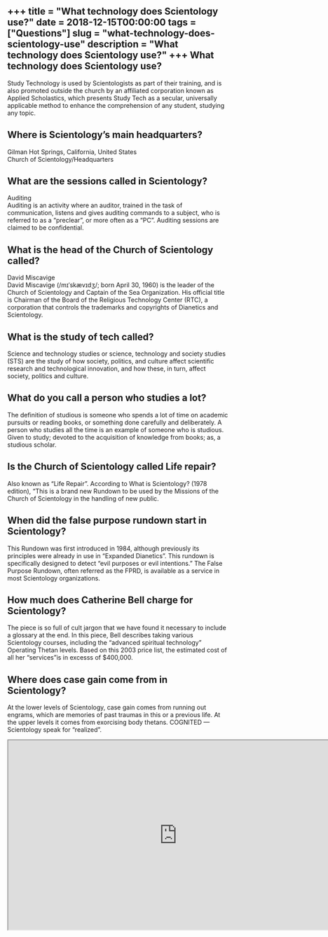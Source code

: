 +++
title = "What technology does Scientology use?"
date = 2018-12-15T00:00:00
tags = ["Questions"]
slug = "what-technology-does-scientology-use"
description = "What technology does Scientology use?"
+++
What technology does Scientology use?
-------------------------------------

Study Technology is used by Scientologists as part of their training, and is also promoted outside the church by an affiliated corporation known as Applied Scholastics, which presents Study Tech as a secular, universally applicable method to enhance the comprehension of any student, studying any topic.

Where is Scientology’s main headquarters?
-----------------------------------------

Gilman Hot Springs, California, United States  
Church of Scientology/Headquarters

What are the sessions called in Scientology?
--------------------------------------------

Auditing  
Auditing is an activity where an auditor, trained in the task of communication, listens and gives auditing commands to a subject, who is referred to as a “preclear”, or more often as a “PC”. Auditing sessions are claimed to be confidential.

What is the head of the Church of Scientology called?
-----------------------------------------------------

David Miscavige  
David Miscavige (/mɪˈskævɪdʒ/; born April 30, 1960) is the leader of the Church of Scientology and Captain of the Sea Organization. His official title is Chairman of the Board of the Religious Technology Center (RTC), a corporation that controls the trademarks and copyrights of Dianetics and Scientology.

What is the study of tech called?
---------------------------------

Science and technology studies or science, technology and society studies (STS) are the study of how society, politics, and culture affect scientific research and technological innovation, and how these, in turn, affect society, politics and culture.

What do you call a person who studies a lot?
--------------------------------------------

The definition of studious is someone who spends a lot of time on academic pursuits or reading books, or something done carefully and deliberately. A person who studies all the time is an example of someone who is studious. Given to study; devoted to the acquisition of knowledge from books; as, a studious scholar.

Is the Church of Scientology called Life repair?
------------------------------------------------

Also known as “Life Repair”. According to What is Scientology? (1978 edition), “This is a brand new Rundown to be used by the Missions of the Church of Scientology in the handling of new public.

When did the false purpose rundown start in Scientology?
--------------------------------------------------------

This Rundown was first introduced in 1984, although previously its principles were already in use in “Expanded Dianetics”. This rundown is specifically designed to detect “evil purposes or evil intentions.” The False Purpose Rundown, often referred as the FPRD, is available as a service in most Scientology organizations.

How much does Catherine Bell charge for Scientology?
----------------------------------------------------

The piece is so full of cult jargon that we have found it necessary to include a glossary at the end. In this piece, Bell describes taking various Scientology courses, including the “advanced spiritual technology” Operating Thetan levels. Based on this 2003 price list, the estimated cost of all her “services”is in excesss of $400,000.

Where does case gain come from in Scientology?
----------------------------------------------

At the lower levels of Scientology, case gain comes from running out engrams, which are memories of past traumas in this or a previous life. At the upper levels it comes from exorcising body thetans. COGNITED — Scientology speak for “realized”.

<iframe allow="accelerometer; autoplay; clipboard-write; encrypted-media; gyroscope; picture-in-picture" allowfullscreen="" class="__youtube_prefs__  epyt-is-override  no-lazyload" data-no-lazy="1" data-origheight="433" data-origwidth="770" data-skipgform_ajax_framebjll="" height="433" id="_ytid_55846" loading="lazy" src="https://www.youtube.com/embed/ou8xvx5Q0js?enablejsapi=1&autoplay=0&cc_load_policy=0&cc_lang_pref=&iv_load_policy=1&loop=0&modestbranding=0&rel=1&fs=1&playsinline=0&autohide=2&theme=dark&color=red&controls=1&" title="YouTube player" width="770"></iframe>